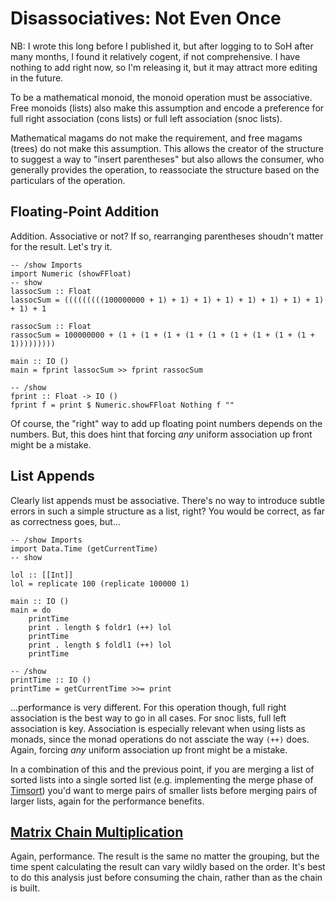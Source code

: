 # Disassociatives: Not Even Once

NB: I wrote this long before I published it, but after logging to to SoH after many months, I found it relatively cogent, if not comprehensive.  I have nothing to add right now, so I'm releasing it, but it may attract more editing in the future.

To be a mathematical monoid, the monoid operation must be associative.  Free monoids (lists) also make this assumption and encode a preference for full right association (cons lists) or full left association (snoc lists).

Mathematical magams do not make the requirement, and free magams (trees) do not make this assumption.  This allows the creator of the structure to suggest a way to "insert parentheses" but also allows the consumer, who generally provides the operation, to reassociate the structure based on the particulars of the operation.

## Floating-Point Addition

Addition.  Associative or not?  If so, rearranging parentheses shoudn't matter for the result.  Let's try it.

``` active haskell
-- /show Imports
import Numeric (showFFloat)
-- show
lassocSum :: Float
lassocSum = (((((((((100000000 + 1) + 1) + 1) + 1) + 1) + 1) + 1) + 1) + 1) + 1

rassocSum :: Float
rassocSum = 100000000 + (1 + (1 + (1 + (1 + (1 + (1 + (1 + (1 + (1 + 1)))))))))

main :: IO ()
main = fprint lassocSum >> fprint rassocSum

-- /show
fprint :: Float -> IO ()
fprint f = print $ Numeric.showFFloat Nothing f ""
```

Of course, the "right" way to add up floating point numbers depends on the numbers.  But, this does hint that forcing *any* uniform association up front might be a mistake.

## List Appends

Clearly list appends must be associative.  There's no way to introduce subtle errors in such a simple structure as a list, right?  You would be correct, as far as correctness goes, but...

``` active haskell
-- /show Imports
import Data.Time (getCurrentTime)
-- show

lol :: [[Int]]
lol = replicate 100 (replicate 100000 1)

main :: IO ()
main = do
    printTime
    print . length $ foldr1 (++) lol
    printTime
    print . length $ foldl1 (++) lol
    printTime
    
-- /show
printTime :: IO ()
printTime = getCurrentTime >>= print
```

...performance is very different.  For this operation though, full right association is the best way to go in all cases.  For snoc lists, full left association is key.  Association is especially relevant when using lists as monads, since the monad operations do not assciate the way `(++)` does.  Again, forcing *any* uniform association up front might be a mistake.

In a combination of this and the previous point, if you are merging a list of sorted lists into a single sorted list (e.g. implementing the merge phase of [Timsort](http://en.wikipedia.org/wiki/Timsort)) you'd want to merge pairs of smaller lists before merging pairs of larger lists, again for the performance benefits.

## [Matrix Chain Multiplication](http://en.wikipedia.org/wiki/Matrix_chain_multiplication)

Again, performance.  The result is the same no matter the grouping, but the time spent calculating the result can vary wildly based on the order.  It's best to do this analysis just before consuming the chain, rather than as the chain is built.